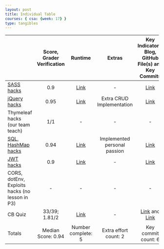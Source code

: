 ```yaml
---
layout: post
title: Individual Table
courses: { csa: {week: 17} }
type: tangibles
---
```


|| Score, Grader Verification |      Runtime     |        Extras       | Key Indicators: Blog, GitHub File(s) and Key Commits |
|-------------------------|:-------------------:|:----------------:|:-------------------:|:-------:|
| [SASS hacks](https://docs.google.com/spreadsheets/d/1p122VMczx6xkuypKcVewBPM2EABhHuaTx8awjljMPvM/edit#gid=0)                   | 0.9 | [Link](https://paravsalaniwal.github.io/praopersonal/2023/12/05/P3M-SASSFundamentals_IPYNB_2_.html) | - | [Link](https://github.com/paravsalaniwal/praopersonal/commit/e12f640a041a6e574059e88f6fba0076e54a1427) |
| [jQuery hacks](https://docs.google.com/spreadsheets/d/1kKdOhjQyAFc68ozuBdOp9FHCDYT7GM70yunOggKFINY/edit#gid=0) | 0.95 | [Link](https://paravsalaniwal.github.io/praopersonal/crud) | Extra CRUD Implementation | [Link](https://github.com/paravsalaniwal/praopersonal/commit/2a3a99d969eaa2243febd37e3661a712a6d541e7) |
| Thymeleaf hacks (our team teach) | 1/1 | - | - | - |
| [SQL, HashMap  hacks](https://docs.google.com/spreadsheets/d/1rXWx0g_0eQKZgMSBHMYZoEqFJO0GwV6UhFWv8dcqJZ8/edit#gid=0) | 0.94 | [Link](https://paravsalaniwal.github.io/praopersonal/hashmap) | Implemented personal passion | [Link](https://github.com/paravsalaniwal/praopersonal/commit/b6edda020d00ad84671736eb5e203bf98f567091) |
| [JWT hacks](https://docs.google.com/spreadsheets/d/11_qi9Xz2cef9dNzLfK_ipPO5CjmxADwnCmu8HSiTUQI/edit#gid=0)   | 0.9 | [Link](https://paravsalaniwal.github.io/praopersonal/2023/12/19/JWTStudent_IPYNB_2_.html) | - | [Link](https://github.com/paravsalaniwal/praopersonal/actions/runs/7428909503) |
| CORS, dotEnv, Exploits hacks (no lesson in P3) | - | - | - | - |
| CB Quiz                      | 33/39; 1.81/2 | [Link](https://paravsalaniwal.github.io/praopersonal/2015mcqblog) | - | [Link](https://github.com/paravsalaniwal/praopersonal/commit/4dc49bfb1b5a154590c84562d24cef3589207063#diff-3c5b56b6696046843d865f91fbbb412e3c92af51978713e9d07b08c40f23c836) and [Link](https://github.com/paravsalaniwal/praopersonal/commit/cd5f345d976d096a9b14345cbf5c185ab4ee5161) |
| | | | | |
| Totals                       | Median Score: 0.94| Number complete: 5 | Extra effort count: 2 | Key commit count: 6 |